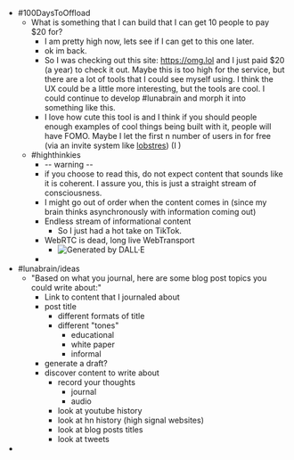 - #100DaysToOffload
	- What is something that I can build that I can get 10 people to pay $20 for?
		- I am pretty high now, lets see if I can get to this one later.
		- ok im back.
		- So I was checking out this site: https://omg.lol and I just paid $20 (a year) to check it out. Maybe this is too high for the service, but there are a lot of tools that I could see myself using. I think the UX could be a little more interesting, but the tools are cool. I could continue to develop #lunabrain and morph it into something like this.
		- I love how cute this tool is and I think if you should people enough examples of cool things being built with it, people will have FOMO. Maybe I let the first n number of users in for free (via an invite system like [lobstres](https://lobste.rs/)) (I )
	- #highthinkies
		- -- warning --
		- if you choose to read this, do not expect content that sounds like it is coherent. I assure you, this is just a straight stream of consciousness.
		- I might go out of order when the content comes in (since my brain thinks asynchronously with information coming out)
		- Endless stream of informational content
			- So I just had a hot take on TikTok.
		- WebRTC is dead, long live WebTransport
			- ![Generated by DALL·E](https://files.oaiusercontent.com/file-sAIN60rx3uMrmxQzwCyBv6Sf?se=2024-01-05T03%3A09%3A47Z&sp=r&sv=2021-08-06&sr=b&rscc=max-age%3D31536000%2C%20immutable&rscd=attachment%3B%20filename%3De29fe83c-f739-4c30-83c9-76db543386fa.webp&sig=S1QAh3Qb4NjPzzfgXI9mjP7PsutEzrhxLZLz2zGjSgE%3D)
		-
- #lunabrain/ideas
	- "Based on what you journal, here are some blog post topics you could write about:"
		- Link to content that I journaled about
		- post title
			- different formats of title
			- different "tones"
				- educational
				- white paper
				- informal
		- generate a draft?
		- discover content to write about
			- record your thoughts
				- journal
				- audio
			- look at youtube history
			- look at hn history (high signal websites)
			- look at blog posts titles
			- look at tweets
-
